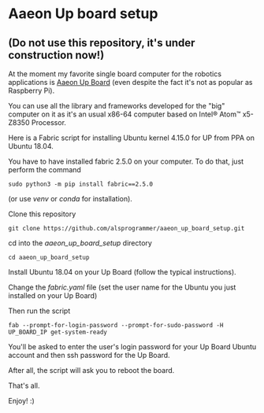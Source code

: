 # Aaeon Up board setup

## (Do not use this repository, it's under construction now!)

At the moment my favorite single board computer for the robotics applications  is [Aaeon Up Board](https://www.aaeon.com/en/p/up-board-computer-board-for-professional-makers) (even despite the fact it's not as popular as Raspberry Pi).

You can use all the library and frameworks developed for the "big" computer on it as it's an usual x86-64 computer based on Intel® Atom™ x5-Z8350 Processor. 

Here is a Fabric script for installing Ubuntu kernel 4.15.0 for UP from PPA on Ubuntu 18.04.

You have to have installed fabric 2.5.0 on your computer. To do that, just perform the command

    sudo python3 -m pip install fabric==2.5.0
    
(or use *venv* or *conda* for installation).

Clone this repository

    git clone https://github.com/alsprogrammer/aaeon_up_board_setup.git
    
cd into the *aaeon_up_board_setup* directory

    cd aaeon_up_board_setup
    
Install Ubuntu 18.04 on your Up Board (follow the typical instructions).

Change the *fabric.yaml* file (set the user name for the Ubuntu you just installed on your Up Board) 

Then run the script

    fab --prompt-for-login-password --prompt-for-sudo-password -H UP_BOARD_IP get-system-ready
    
You'll be asked to enter the user's login password for your Up Board Ubuntu account and then ssh password for the Up Board. 

After all, the script will ask you to reboot the board.

That's all.

Enjoy! :)
